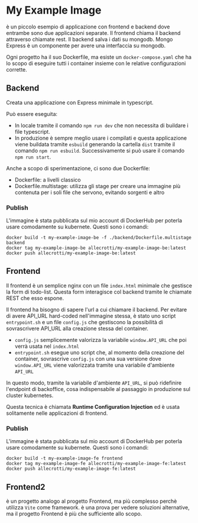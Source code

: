 # My Example Image

è un piccolo esempio di applicazione con frontend e backend dove entrambe sono due applicazioni separate. Il frontend chiama il backend attraverso chiamate rest. Il backend salva i dati su mongodb. Mongo Express è un componente per avere una interfaccia su mongodb.

Ogni progetto ha il suo Dockerfile, ma esiste un `docker-compose.yaml` che ha lo scopo di eseguire tutti i container insieme con le relative configurazioni corrette.

## Backend

Creata una applicazione con Express minimale in typescript.

Può essere eseguita:

- In locale tramite il comando `npm run dev` che non necessita di buildare i file typescript.
- In produzione è sempre meglio usare i compilati e questa applicazione viene buildata tramite `esbuild` generando la cartella `dist` tramite il comando `npm run esbuild`. Successivamente si può usare il comando `npm run start`.

Anche a scopo di sperimentazione, ci sono due Dockerfile:

- Dockerfile: a livelli classico
- Dockerfile.multistage: utilizza gli stage per creare una immagine più contenuta per i soli file che servono, evitando sorgenti e altro

### Publish

L'immagine è stata pubblicata sul mio account di DockerHub per poterla usare comodamente su kubernete. Questi sono i comandi:

```shell
docker build -t my-example-image-be -f ./backend/Dockerfile.multistage backend
docker tag my-example-image-be allecrotti/my-example-image-be:latest
docker push allecrotti/my-example-image-be:latest
```

## Frontend

Il frontend è un semplice nginx con un file `index.html` minimale che gestisce la form di todo-list. Questa form interagisce col backend tramite le chiamate REST che esso espone.

Il frontend ha bisogno di sapere l'url a cui chiamare il backend. Per evitare di avere API_URL hard-coded nell'immagine stessa, è stato uno script `entrypoint.sh` e un file `config.js` che gestiscono la possibilità di sovrascrivere API_URL alla creazione stessa del container.

- `config.js` semplicemente valorizza la variabile `window.API_URL` che poi verrà usata nel `index.html`
- `entrypoint.sh` esegue uno script che, al momento della creazione del container, sovrascrive `config.js` con una sua versione dove `window.API_URL` viene valorizzata tramite una variabile d'ambiente `API_URL`

In questo modo, tramite la variabile d'ambiente `API_URL`, si può ridefinire l'endpoint di backoffice, cosa indispensabile al passaggio in produzione sul cluster kubernetes.

Questa tecnica è chiamata **Runtime Configuration Injection** ed è usata solitamente nelle applicazioni di frontend.

### Publish

L'immagine è stata pubblicata sul mio account di DockerHub per poterla usare comodamente su kubernete. Questi sono i comandi:

```shell
docker build -t my-example-image-fe frontend
docker tag my-example-image-fe allecrotti/my-example-image-fe:latest
docker push allecrotti/my-example-image-fe:latest
```

## Frontend2

è un progetto analogo al progetto Frontend, ma più complesso perchè utilizza `Vite` come framework. è una prova per vedere soluzioni alternative, ma il progetto Frontend è più che sufficiente allo scopo.
